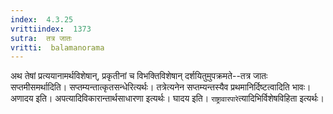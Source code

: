 ```yaml
---
index:  4.3.25
vrittiindex:  1373
sutra:  तत्र जातः
vritti:  balamanorama 
---
```


अथ तेषां प्रत्ययानामर्थविशेषान्, प्रकृतीनां च विभक्तिविशेषान् दर्शयितुमुपक्रमते--तत्र जातः सप्तमीसमर्थादिति। सप्तम्यन्तात्कृतसन्धेरित्यर्थः। तत्रेत्यनेन सप्तम्यन्तस्यैव प्रथमानिर्दिष्टत्वादिति भावः। अणादय इति। अपत्यादिविकारान्तार्थसाधारणा इत्यर्थः। घादय इति। `राष्ट्रावारपारे`त्यादिभिर्विशेषविहिता इत्यर्थः। 

